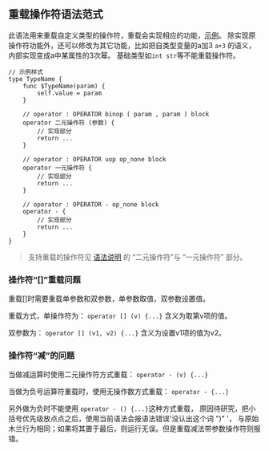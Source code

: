 ## 重载操作符语法范式

此语法用来重载自定义类型的操作符，重载会实现相应的功能，[示例](../../测试/类型/操作符/定义操作符.ul)。
除实现原操作符功能外，还可以修改为其它功能，比如把自类型变量的a加3 `a+3` 的语义，内部实现变成a中某属性的3次幂。
基础类型如`int str`等不能重载操作符。
```
// 示例样式
type TypeName {
    func $TypeName(param) {
        self.value = param
    }
    
    // operator : OPERATOR binop ( param , param ) block
    operator 二元操作符 (参数) {
        // 实现部分
        return ...
    }
    
    // operator : OPERATOR uop op_none block
    operator 一元操作符 {
        // 实现部分
        return ...
    }
    
    // operator : OPERATOR - op_none block
    operator - {
        // 实现部分
        return ...
    }
}
```

> 支持重载的操作符见 [语法说明](../语法说明.md) 的 “二元操作符”与 “一元操作符” 部分。

### 操作符“[]”重载问题
重载[]时需要重载单参数和双参数，单参数取值，双参数设置值。

重载方式，单操作符为：
`operator [] (v) {...}`
含义为取第v项的值。

双参数为： 
`operator [] (v1, v2) {...}`
含义为设置v1项的值为v2。

### 操作符“减”的问题
当做减运算时使用二元操作符方式重载：
`operator - (v) {...}`

当做为负号运算符重载时，使用无操作数方式重载：
`operator - {...}`

另外做为负时不能使用 `operator - () {...}`这种方式重载，
原因待研究，把小括号优先级放点点之后，使用当前语法会报语法错误'没认出这个词 ")" '，
与原始木兰行为相同；如果将其置于最后，则运行无误。但是重载减法带参数操作符则报错。

